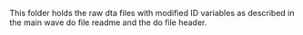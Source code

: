 This folder holds the raw dta files with modified ID variables as described in the main wave do file readme and the do file header.